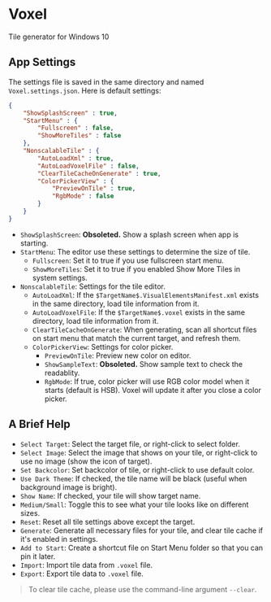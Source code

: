 # Voxel
Tile generator for Windows 10

## App Settings
The settings file is saved in the same directory and named `Voxel.settings.json`.
Here is default settings:
```json
{
	"ShowSplashScreen" : true,
	"StartMenu" : {
		"Fullscreen" : false,
		"ShowMoreTiles" : false
	},
	"NonscalableTile" : {
		"AutoLoadXml" : true,
		"AutoLoadVoxelFile" : false,
		"ClearTileCacheOnGenerate" : true,
		"ColorPickerView" : {
			"PreviewOnTile" : true,
			"RgbMode" : false
		}
	}
}
```
- `ShowSplashScreen`: **Obsoleted.** Show a splash screen when app is starting.
- `StartMenu`: The editor use these settings to determine the size of tile.
    - `Fullscreen`: Set it to true if you use fullscreen start menu.
    - `ShowMoreTiles`: Set it to true if you enabled Show More Tiles in system settings.
- `NonscalableTile`: Settings for the tile editor.
    - `AutoLoadXml`: If the `$TargetName$.VisualElementsManifest.xml` exists in the same directory, load tile information from it.
    - `AutoLoadVoxelFile`: If the `$TargetName$.voxel` exists in the same directory, load tile information from it.
    - `ClearTileCacheOnGenerate`: When generating, scan all shortcut files on start menu that match the current target, and refresh them.
    - `ColorPickerView`: Settings for color picker.
        - `PreviewOnTile`: Preview new color on editor.
        - `ShowSampleText`: **Obsoleted.** Show sample text to check the readablity.
		- `RgbMode`: If true, color picker will use RGB color model when it starts (default is HSB). Voxel will update it after you close a color picker.

## A Brief Help
- `Select Target`: Select the target file, or right-click to select folder.
- `Select Image`: Select the image that shows on your tile, or right-click to use no image (show the icon of target).
- `Set Backcolor`: Set backcolor of tile, or right-click to use default color.
- `Use Dark Theme`: If checked, the tile name will be black (useful when background image is bright).
- `Show Name`: If checked, your tile will show target name.
- `Medium/Small`: Toggle this to see what your tile looks like on different sizes.
- `Reset`: Reset all tile settings above except the target.
- `Generate`: Generate all necessary files for your tile, and clear tile cache if it's enabled in settings.
- `Add to Start`: Create a shortcut file on Start Menu folder so that you can pin it later.
- `Import`: Import tile data from `.voxel` file.
- `Export`: Export tile data to `.voxel` file.
> To clear tile cache, please use the command-line argument `--clear`.
